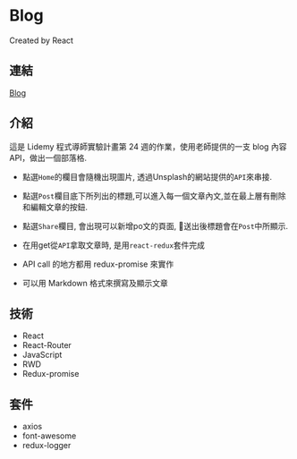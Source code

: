 # Blog
Created by React

## 連結
[Blog](https://fan630.github.io/Blog_Redux_promise/)

## 介紹
這是 Lidemy 程式導師實驗計畫第 24 週的作業，使用老師提供的一支 blog 內容 API，做出一個部落格.  

- 點選`Home`的欄目會隨機出現圖片, 透過Unsplash的網站提供的`API`來串接.

- 點選`Post`欄目底下所列出的標題,可以進入每一個文章內文,並在最上層有刪除和編輯文章的按鈕.

- 點選`Share`欄目, 會出現可以新增po文的頁面, 送出後標題會在`Post`中所顯示.

- 在用get從`API`拿取文章時, 是用`react-redux`套件完成

- API call 的地方都用 redux-promise 來實作

- 可以用 Markdown 格式來撰寫及顯示文章

## 技術
- React
- React-Router
- JavaScript
- RWD
- Redux-promise

## 套件
- axios
- font-awesome
- redux-logger
